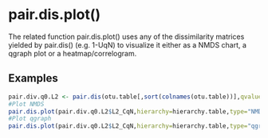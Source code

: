 # pair.dis.plot()

The related function pair.dis.plot() uses any of the dissimilarity matrices yielded by pair.dis() (e.g. 1-UqN) to visualize it either as a NMDS chart, a qgraph plot or a heatmap/correlogram.

## Examples
````R
pair.div.q0.L2 <- pair.dis(otu.table[,sort(colnames(otu.table))],qvalue=0,hierarchy=hierarchy.table,level="2")
#Plot NMDS
pair.dis.plot(pair.div.q0.L2$L2_CqN,hierarchy=hierarchy.table,type="NMDS",level=2)
#Plot qgraph
pair.dis.plot(pair.div.q0.L2$L2_CqN,hierarchy=hierarchy.table,type="qgraph",level=2,magnify=TRUE)
````
